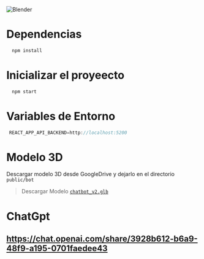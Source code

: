 ![Blender](https://drive.google.com/uc?export=download&id=1Ldgg1dNQZMZGGkH_nwSqo_L939-mNrEq)

# Dependencias
```bash
  npm install
```

# Inicializar el proyeecto
```bash
  npm start
```

# Variables de Entorno
```jsx
 REACT_APP_API_BACKEND=http://localhost:5200
```

# Modelo 3D
Descargar modelo 3D desde GoogleDrive y dejarlo en el directorio `public/bot`
>  Descargar Modelo [`chatbot_v2.glb`](https://drive.google.com/file/d/1ayPf63N0dLnSK9sgBRqkHHMWJejRtcqe/view?usp=drive_link)

# ChatGpt
## https://chat.openai.com/share/3928b612-b6a9-48f9-a195-0701faedee43

